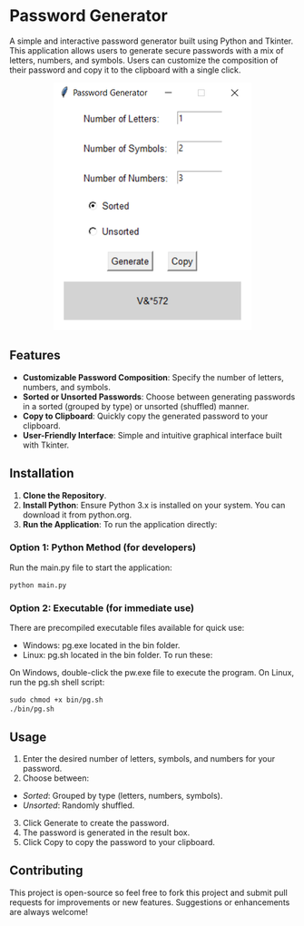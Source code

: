 # Password Generator

A simple and interactive password generator built using Python and Tkinter. This application allows users to generate secure passwords with a mix of letters, numbers, and symbols. Users can customize the composition of their password and copy it to the clipboard with a single click.

<p align="center">
  <img src="img/gui.png" alt="PasswordGenerator">
</p>

## Features

- **Customizable Password Composition**: Specify the number of letters, numbers, and symbols.
- **Sorted or Unsorted Passwords**: Choose between generating passwords in a sorted (grouped by type) or unsorted (shuffled) manner.
- **Copy to Clipboard**: Quickly copy the generated password to your clipboard.
- **User-Friendly Interface**: Simple and intuitive graphical interface built with Tkinter.

## Installation

1. **Clone the Repository**.
2. **Install Python**: Ensure Python 3.x is installed on your system. You can download it from python.org.
3. **Run the Application**: 
To run the application directly:

### Option 1: Python Method (for developers)
Run the main.py file to start the application:

    python main.py

### Option 2: Executable (for immediate use)
There are precompiled executable files available for quick use:

* Windows: pg.exe located in the bin folder.
* Linux: pg.sh located in the bin folder.
To run these:

On Windows, double-click the pw.exe file to execute the program.
On Linux, run the pg.sh shell script:

    sudo chmod +x bin/pg.sh
    ./bin/pg.sh

## Usage
1. Enter the desired number of letters, symbols, and numbers for your password.
2. Choose between:

* *Sorted*: Grouped by type (letters, numbers, symbols).
* *Unsorted*: Randomly shuffled.

3. Click Generate to create the password.
4. The password is generated in the result box.
5. Click Copy to copy the password to your clipboard.

## Contributing
This project is open-source so feel free to fork this project and submit pull requests for improvements or new features. Suggestions or enhancements are always welcome!
